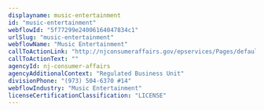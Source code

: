 ```yaml
---
displayname: music-entertainment
id: "music-entertainment"
webflowId: "5f77299e24006164047834c1"
urlSlug: "music-entertainment"
webflowName: "Music Entertainment"
callToActionLink: "http://njconsumeraffairs.gov/epservices/Pages/default.aspx"
callToActionText: ""
agencyId: nj-consumer-affairs
agencyAdditionalContext: "Regulated Business Unit"
divisionPhone: "(973) 504-6370 #14"
webflowIndustry: "Music Entertainment"
licenseCertificationClassification: "LICENSE"
---
```

